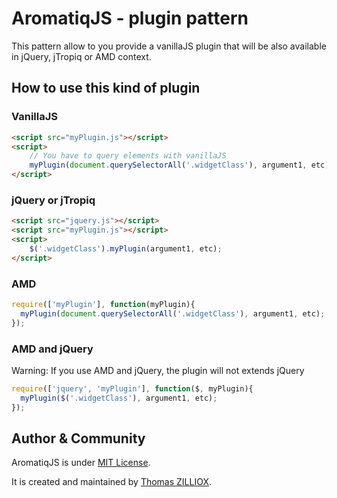 AromatiqJS - plugin pattern
==========

This pattern allow to you provide a vanillaJS plugin that will be also available in jQuery, jTropiq or AMD context.

How to use this kind of plugin
-------------

### VanillaJS

```html
<script src="myPlugin.js"></script>
<script>
	// You have to query elements with vanillaJS
	myPlugin(document.querySelectorAll('.widgetClass'), argument1, etc);
</script>
```

### jQuery or jTropiq

```html
<script src="jquery.js"></script>
<script src="myPlugin.js"></script>
<script>
	$('.widgetClass').myPlugin(argument1, etc);
</script>
```

### AMD

```js
require(['myPlugin'], function(myPlugin){
  myPlugin(document.querySelectorAll('.widgetClass'), argument1, etc);
});
```

### AMD and jQuery

Warning: If you use AMD and jQuery, the plugin will not extends jQuery

```js
require(['jquery', 'myPlugin'], function($, myPlugin){
  myPlugin($('.widgetClass'), argument1, etc);
});
```

Author & Community
--------

AromatiqJS is under [MIT License](http://opensource.org/licenses/MIT).

It is created and maintained by [Thomas ZILLIOX](http://zilliox.me).
